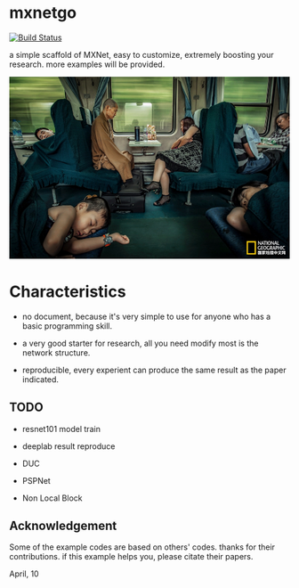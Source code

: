 # mxnetgo

[![Build Status](https://travis-ci.org/dongzhuoyao/mxnetgo.svg?branch=master)](https://travis-ci.org/dongzhuoyao/mxnetgo)

a  simple scaffold of MXNet, easy to customize, extremely boosting your research. more examples will be provided.

![sengnv.jpg](sengnv.jpg)


# Characteristics

* no document, because it's very simple to use for anyone who has a basic programming skill.

* a very good starter for research, all you need modify most is the network structure.

* reproducible, every experient can produce the same result as the paper indicated.

## TODO

* resnet101 model train

* deeplab result reproduce

* DUC

* PSPNet 

* Non Local Block

## Acknowledgement

Some of the example codes are based on others' codes. thanks for their contributions. if this example helps you, please citate their papers.



April, 10
